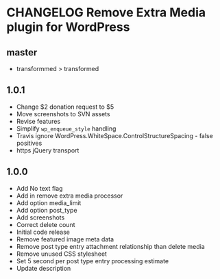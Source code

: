 # CHANGELOG Remove Extra Media plugin for WordPress

## master
* transformmed > transformed

## 1.0.1
* Change $2 donation request to $5
* Move screenshots to SVN assets
* Revise features
* Simplify `wp_enqueue_style` handling
* Travis ignore WordPress.WhiteSpace.ControlStructureSpacing - false positives
* https jQuery transport

## 1.0.0
* Add No text flag
* Add in remove extra media processor
* Add option media_limit
* Add option post_type
* Add screenshots
* Correct delete count
* Initial code release 
* Remove featured image meta data
* Remove post type entry attachment relationship than delete media
* Remove unused CSS stylesheet
* Set 5 second per post type entry processing estimate
* Update description
